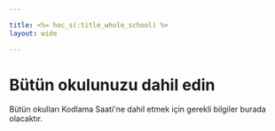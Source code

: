 ```yaml
---

title: <%= hoc_s(:title_whole_school) %>
layout: wide

---
```



# Bütün okulunuzu dahil edin

Bütün okulları Kodlama Saati'ne dahil etmek için gerekli bilgiler burada olacaktır.

